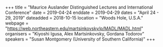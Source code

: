 +++
title = "Maurice Auslander Distinguished Lectures and International Conference"
date = 2019-04-24
enddate = 2019-04-29
dates = "April 24 - 29, 2019"
dateadded = 2018-10-15
location = "Woods Hole, U.S.A."
webpage = "https://web.northeastern.edu/martsinkovsky/p/MADL/MADL.html"
organisers = "Kiyoshi Igusa, Alex Martsinkovsky, Gordana Todorov"
speakers = "Susan Montgomery (University of Southern California)"
+++
